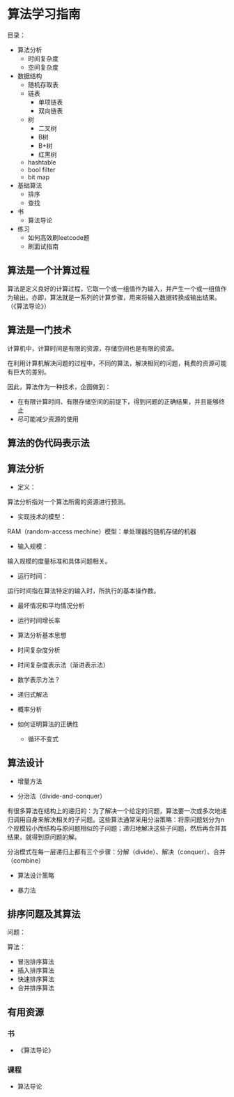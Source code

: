 # 算法学习指南

目录：

- 算法分析
	- 时间复杂度
	- 空间复杂度
- 数据结构
	- 随机存取表
	- 链表
		- 单项链表
		- 双向链表
	- 树
		- 二叉树
		- B树
		- B+树
		- 红黑树
	- hashtable
	- bool filter
	- bit map
- 基础算法
	- 排序
	- 查找
- 书
	- 算法导论
- 练习
	- 如何高效刷leetcode题
	- 刷面试指南

## 算法是一个计算过程

算法是定义良好的计算过程，它取一个或一组值作为输入，并产生一个或一组值作为输出。亦即，算法就是一系列的计算步骤，用来将输入数据转换成输出结果。（《算法导论》）

## 算法是一门技术

计算机中，计算时间是有限的资源，存储空间也是有限的资源。

在利用计算机解决问题的过程中，不同的算法，解决相同的问题，耗费的资源可能有巨大的差别。

因此，算法作为一种技术，企图做到：

- 在有限计算时间、有限存储空间的前提下，得到问题的正确结果，并且能够终止
- 尽可能减少资源的使用

## 算法的伪代码表示法


## 算法分析

- 定义：

算法分析指对一个算法所需的资源进行预测。

- 实现技术的模型：

RAM（random-access mechine）模型：单处理器的随机存储的机器

- 输入规模：

输入规模的度量标准和具体问题相关。

- 运行时间：

运行时间指在算法特定的输入时，所执行的基本操作数。

- 最坏情况和平均情况分析

- 运行时间增长率

- 算法分析基本思想

- 时间复杂度分析

- 时间复杂度表示法（渐进表示法）

- 数学表示方法？

- 递归式解法

- 概率分析

- 如何证明算法的正确性
	- 循环不变式


## 算法设计

- 增量方法

- 分治法（divide-and-conquer）

有很多算法在结构上的递归的：为了解决一个给定的问题，算法要一次或多次地递归调用自身来解决相关的子问题。这些算法通常采用分治策略：将原问题划分为n个规模较小而结构与原问题相似的子问题；递归地解决这些子问题，然后再合并其结果，就得到原问题的解。

分治模式在每一层递归上都有三个步骤：分解（divide）、解决（conquer）、合并（combine）

- 算法设计策略

- 暴力法


## 排序问题及其算法

问题：

算法：

- 冒泡排序算法
- 插入排序算法
- 快速排序算法
- 合并排序算法

## 有用资源

### 书
- 《算法导论》

### 课程
- 算法导论
